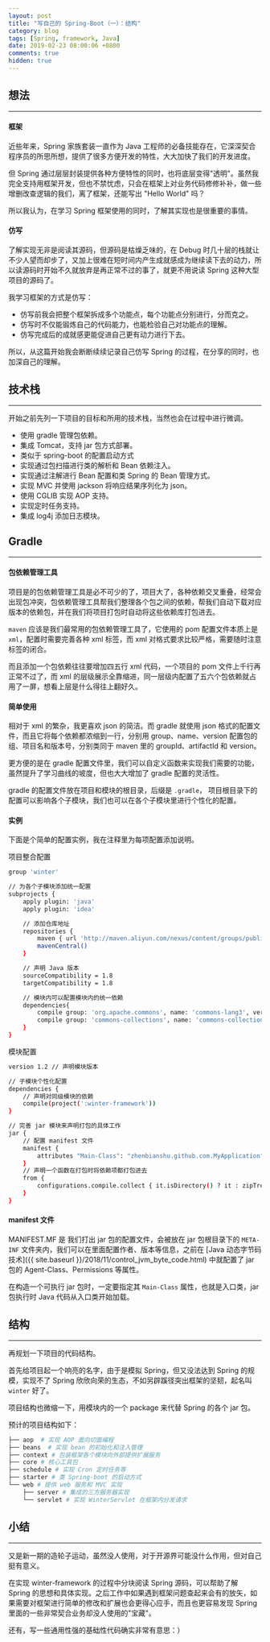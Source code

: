 ```yaml
---
layout: post
title: "写自己的 Spring-Boot（一）：结构"
category: blog
tags: [Spring, framework, Java]
date: 2019-02-23 08:00:06 +0800
comments: true
hidden: true
---
```


## 想法
---
#### 框架
近些年来，Spring 家族套装一直作为 Java 工程师的必备技能存在，它深深契合程序员的所思所想，提供了很多方便开发的特性，大大加快了我们的开发进度。

但 Spring 通过层层封装提供各种方便特性的同时，也将底层变得"透明"。虽然我完全支持用框架开发，但也不禁忧虑，只会在框架上对业务代码修修补补，做一些增删改查逻辑的我们，离了框架，还能写出 "Hello World" 吗？

所以我认为，在学习 Spring 框架使用的同时，了解其实现也是很重要的事情。

#### 仿写
了解实现无非是阅读其源码，但源码是枯燥乏味的，在 Debug 时几十层的栈就让不少人望而却步了，又加上很难在短时间内产生成就感成为继续读下去的动力，所以读源码时开始不久就放弃是再正常不过的事了，就更不用说读 Spring 这种大型项目的源码了。

我学习框架的方式是仿写：

- 仿写前我会把整个框架拆成多个功能点，每个功能点分别进行，分而克之。
- 仿写时不仅能锻炼自己的代码能力，也能检验自己对功能点的理解。
- 仿写完成后的成就感更能促进自己更有动力进行下去。

所以，从这篇开始我会断断续续记录自己仿写 Spring 的过程，在分享的同时，也加深自己的理解。

## 技术栈
---
开始之前先列一下项目的目标和所用的技术栈，当然也会在过程中进行微调。

- 使用 gradle 管理包依赖。
- 集成 Tomcat，支持 jar 包方式部署。
- 类似于 spring-boot 的配置启动方式
- 实现通过包扫描进行类的解析和 Bean 依赖注入。
- 实现通过注解进行 Bean 配置和类 Spring 的 Bean 管理方式。
- 实现 MVC 并使用 jackson 将响应结果序列化为 json。
- 使用 CGLIB 实现 AOP 支持。
- 实现定时任务支持。
- 集成 log4j 添加日志模块。

## Gradle
---
#### 包依赖管理工具
项目是的包依赖管理工具是必不可少的了，项目大了，各种依赖交叉重叠，经常会出现包冲突，包依赖管理工具帮我们整理各个包之间的依赖，帮我们自动下载对应版本的依赖包，并在我们将项目打包时自动将这些依赖库打包进去。

`maven` 应该是我们最常用的包依赖管理工具了，它使用的 pom 配置文件本质上是 `xml`，配置时需要完善各种 xml 标签，而 xml 对格式要求比较严格，需要随时注意标签的闭合。

而且添加一个包依赖往往要增加四五行 xml 代码，一个项目的 pom 文件上千行再正常不过了，而 xml 的层级展示全靠缩进，同一层级内配置了五六个包依赖就占用了一屏，想看上层是什么得往上翻好久。

#### 简单使用
相对于 xml 的繁杂，我更喜欢 json 的简洁。而 gradle 就使用 json 格式的配置文件，而且它将每个依赖都浓缩到一行，分别用 group、name、version 配置包的组、项目名和版本号，分别类同于 maven 里的 groupId、artifactId 和 version。

更方便的是在 gradle 配置文件里，我们可以自定义函数来实现我们需要的功能，虽然提升了学习曲线的坡度，但也大大增加了 gradle 配置的灵活性。

gradle 的配置文件放在项目和模块的根目录，后缀是 `.gradle`， 项目根目录下的配置可以影响各个子模块，我们也可以在各个子模块里进行个性化的配置。

#### 实例
下面是个简单的配置实例，我在注释里为每项配置添加说明。

项目整合配置
```bash
group 'winter'

// 为各个子模块添加统一配置
subprojects {
    apply plugin: 'java'
    apply plugin: 'idea'

    // 添加仓库地址
    repositories {
        maven { url 'http://maven.aliyun.com/nexus/content/groups/public/' }
        mavenCentral()
    }

    // 声明 Java 版本
    sourceCompatibility = 1.8
    targetCompatibility = 1.8

    // 模块内可以配置模块内的统一依赖
    dependencies{
        compile group: 'org.apache.commons', name: 'commons-lang3', version: '3.4'
        compile group: 'commons-collections', name: 'commons-collections', version: '3.2.1'
    }
}
```

模块配置

```bash
version 1.2 // 声明模块版本

// 子模块个性化配置
dependencies {
    // 声明对同级模块的依赖
    compile(project(':winter-framework'))
}

// 完善 jar 模块来声明打包的具体工作
jar {
    // 配置 manifest 文件
    manifest {
        attributes "Main-Class": "zhenbianshu.github.com.MyApplication"
    }
    // 声明一个函数在打包时将依赖项都打包进去
    from {
        configurations.compile.collect { it.isDirectory() ? it : zipTree(it) }
    }
}

```

#### manifest 文件
MANIFEST.MF 是 我们打出 jar 包的配置文件，会被放在 jar 包根目录下的 `META-INF` 文件夹内，我们可以在里面配置作者、版本等信息，之前在 [Java 动态字节码技术]({{ site.baseurl }}/2018/11/control_jvm_byte_code.html) 中就配置了 jar 包的 Agent-Class、Permissions 等属性。

在构造一个可执行 jar 包时，一定要指定其 `Main-Class` 属性，也就是入口类，jar 包执行时 Java 代码从入口类开始加载。

## 结构
---
再规划一下项目的代码结构。

首先给项目起一个响亮的名字，由于是模拟 Spring，但又没法达到 Spring 的规模，实现不了 Spring 欣欣向荣的生态，不如另辟蹊径突出框架的坚韧，起名叫 `winter` 好了。

项目结构也微缩一下，用模块内的一个 package 来代替 Spring 的各个 jar 包。

预计的项目结构如下：

``` bash
├── aop  # 实现 AOP 面向切面编程
├── beans  # 实现 bean 的初始化和注入管理
├── context # 包装框架各个模块向外部提供扩展服务
├── core # 核心工具包
├── schedule # 实现 Cron 定时任务等
├── starter # 类 Spring-boot 的启动方式
└── web # 提供 web 服务和 MVC 实现
    ├── server # 集成的三方服务器实现
    └── servlet # 实现 WinterServlet 在框架内分发请求
```

## 小结
---
又是新一期的造轮子运动，虽然没人使用，对于开源界可能没什么作用，但对自己挺有意义。

在实现 winter-framework 的过程中分块阅读 Spring 源码，可以帮助了解 Spring 的思想和具体实现。之后工作中如果遇到框架问题查起来会有的放矢，如果需要对框架进行简单的修改和扩展也会更得心应手，而且也更容易发现 Spring 里面的一些非常契合业务却没人使用的"宝藏"。

还有，写一些通用性强的基础性代码确实非常有意思：）